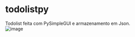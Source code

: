 # todolistpy
 Todolist feita com PySimpleGUI e armazenamento em Json.<br>
![image](https://user-images.githubusercontent.com/31805148/226233113-befc2b0f-93ef-4f31-beba-ed976c897d83.png)
